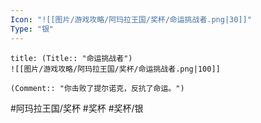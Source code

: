 ```yaml
---
Icon: "![[图片/游戏攻略/阿玛拉王国/奖杯/命运挑战者.png|30]]"
Type: "银"
---
```

```ad-common-silver-trophy
title: (Title:: "命运挑战者")
![[图片/游戏攻略/阿玛拉王国/奖杯/命运挑战者.png|100]]

(Comment:: "你击败了提尔诺克，反抗了命运。")
```

#阿玛拉王国/奖杯 #奖杯 #奖杯/银
